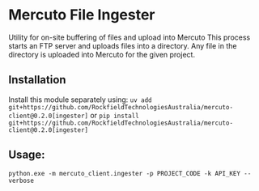 # Mercuto File Ingester
Utility for on-site buffering of files and upload into Mercuto
This process starts an FTP server and uploads files into a directory.
Any file in the directory is uploaded into Mercuto for the given project.
## Installation
Install this module separately using:
`uv add git+https://github.com/RockfieldTechnologiesAustralia/mercuto-client@0.2.0[ingester]`
or 
`pip install git+https://github.com/RockfieldTechnologiesAustralia/mercuto-client@0.2.0[ingester]`

## Usage:
```shell
python.exe -m mercuto_client.ingester -p PROJECT_CODE -k API_KEY --verbose
```